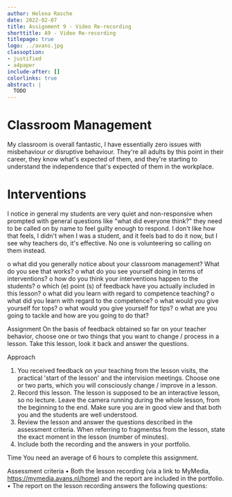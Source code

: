 ```yaml
---
author: Helena Rasche
date: 2022-02-07
title: Assignment 9 - Video Re-recording
shorttitle: A9 - Video Re-recording
titlepage: true
logo: ../avans.jpg
classoption:
- justified
- a4paper
include-after: []
colorlinks: true
abstract: |
  TODO
---
```


# Classroom Management

My classroom is overall fantastic, I have essentially zero issues with misbehaviour or disruptive behaviour. They're all adults by this point in their career, they know what's expected of them, and they're starting to understand the independence that's expected of them in the workplace.

# Interventions

I notice in general my students are very quiet and non-responsive when prompted with general questions like "what did everyone think?"
they need to be called on by name to feel guilty enough to respond. I don't like how that feels, I didn't when I was a student, and it feels bad to do it now, but I see why teachers do, it's effective. No one is volunteering so calling on them instead.



o what did you generally notice about your classroom management? What do you see that works?
o what do you see yourself doing in terms of interventions?
o how do you think your interventions happen to the students?
o which (e) point (s) of feedback have you actually included in this lesson?
o what did you learn with regard to competence teaching?
o what did you learn with regard to the competence?
o what would you give yourself for tops? o what would you give yourself for tips?
o what are you going to tackle and how are you going to do that?





Assignment
On the basis of feedback obtained so far on your teacher behavior, choose one or two things that you want to change / process in a lesson. Take this lesson, look it back and answer the questions.

Approach
1. You received feedback on your teaching from the lesson visits, the practical 'start of the lesson' and the intervision meetings. Choose one or two parts, which you will consciously change / improve in a lesson.
2. Record this lesson. The lesson is supposed to be an interactive lesson, so no lecture. Leave the camera running during the whole lesson, from the beginning to the end. Make sure you are in good view and that both you and the students are well understood.
3. Review the lesson and answer the questions described in the assessment criteria. When referring to fragmentss from the lesson, state the exact moment in the lesson (number of minutes).
4. Include both the recording and the answers in your portfolio.

Time
You need an average of 6 hours to complete this assignment.

Assessment criteria
• Both the lesson recording (via a link to MyMedia, https://mymedia.avans.nl/home) and the report are included in the portfolio. • The report on the lesson recording answers the following questions:
